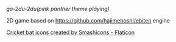 *go-2du-2du(pink panther theme playing)*

2D game based on https://github.com/hajimehoshi/ebiten engine

<a href="https://www.flaticon.com/free-icons/cricket-bat" title="cricket bat icons">Cricket bat icons created by Smashicons - Flaticon</a>